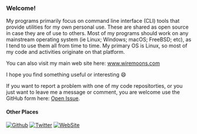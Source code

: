 ### Welcome!

My programs primarily focus on command line interface (CLI) tools that provide utilities for my own personal use. These are shared as open source in case they are of use to others. Most of my programs should work on any mainstream operating system (ie Linux; Windows; macOS; FreeBSD; etc), as I tend to use them all from time to time. My primary OS is Linux, so most of my code and activities originate on that platform.

You can also visit my main web site here: www.wiremoons.com

I hope you find something useful or interesting 😄

If you want to report a problem with one of my code repositorties, or you just want to leave me a message or comment, you are welcome use the GitHub form here: [Open Issue](https://github.com/wiremoons/wiremoons.github.io/issues/new/choose).

#### Other Places
[![Github](https://img.shields.io/badge/GitHub-%2312100E.svg?&style=for-the-badge&logo=Github&logoColor=white)](https://github.com/wiremoons)
[![Twitter](https://img.shields.io/badge/twitter-%231DA1F2.svg?&style=for-the-badge&logo=twitter&logoColor=white)](https://twitter.com/wiremoons)
[![WebSite](https://img.shields.io/website?down_color=red&down_message=OFFLINE&up_color=green&up_message=ONLINE&url=https%3A%2F%2Fwww.wiremoons.com%2F)](https://www.wiremoons.com/)
